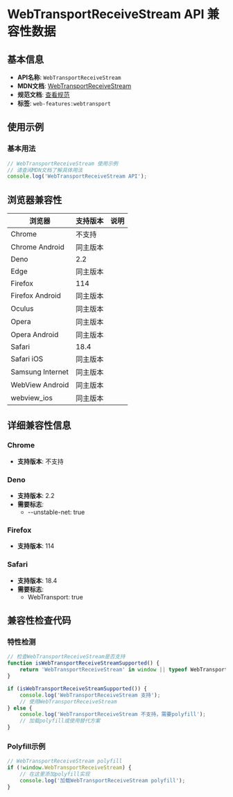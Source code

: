 # WebTransportReceiveStream API 兼容性数据

## 基本信息

- **API名称**: `WebTransportReceiveStream`
- **MDN文档**: [WebTransportReceiveStream](https://developer.mozilla.org/docs/Web/API/WebTransportReceiveStream)
- **规范文档**: [查看规范](https://w3c.github.io/webtransport/#webtransportreceivestream)
- **标签**: `web-features:webtransport`

## 使用示例

### 基本用法

```javascript
// WebTransportReceiveStream 使用示例
// 请查阅MDN文档了解具体用法
console.log('WebTransportReceiveStream API');
```

## 浏览器兼容性

| 浏览器 | 支持版本 | 说明 |
|--------|----------|------|
| Chrome | 不支持 |  |
| Chrome Android | 同主版本 |  |
| Deno | 2.2 |  |
| Edge | 同主版本 |  |
| Firefox | 114 |  |
| Firefox Android | 同主版本 |  |
| Oculus | 同主版本 |  |
| Opera | 同主版本 |  |
| Opera Android | 同主版本 |  |
| Safari | 18.4 |  |
| Safari iOS | 同主版本 |  |
| Samsung Internet | 同主版本 |  |
| WebView Android | 同主版本 |  |
| webview_ios | 同主版本 |  |

## 详细兼容性信息

### Chrome

- **支持版本**: 不支持

### Deno

- **支持版本**: 2.2
- **需要标志**: 
  - --unstable-net: true

### Firefox

- **支持版本**: 114

### Safari

- **支持版本**: 18.4
- **需要标志**: 
  - WebTransport: true

## 兼容性检查代码

### 特性检测

```javascript
// 检查WebTransportReceiveStream是否支持
function isWebTransportReceiveStreamSupported() {
    return 'WebTransportReceiveStream' in window || typeof WebTransportReceiveStream !== 'undefined';
}

if (isWebTransportReceiveStreamSupported()) {
    console.log('WebTransportReceiveStream 支持');
    // 使用WebTransportReceiveStream
} else {
    console.log('WebTransportReceiveStream 不支持，需要polyfill');
    // 加载polyfill或使用替代方案
}
```

### Polyfill示例

```javascript
// WebTransportReceiveStream polyfill
if (!window.WebTransportReceiveStream) {
    // 在这里添加polyfill实现
    console.log('加载WebTransportReceiveStream polyfill');
}
```

